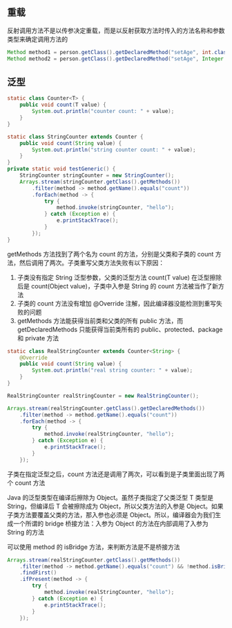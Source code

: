 ## 重载

反射调用方法不是以传参决定重载，而是以反射获取方法时传入的方法名称和参数类型来确定调用方法的

```java
Method method1 = person.getClass().getDeclaredMethod("setAge", int.class);
Method method2 = person.getClass().getDeclaredMethod("setAge", Integer.class);
```

## 泛型

```java
static class Counter<T> {
    public void count(T value) {
        System.out.println("counter count: " + value);
    }
}

static class StringCounter extends Counter {
    public void count(String value) {
        System.out.println("string counter count: " + value);
    }
}
private static void testGeneric() {
    StringCounter stringCounter = new StringCounter();
    Arrays.stream(stringCounter.getClass().getMethods())
        .filter(method -> method.getName().equals("count"))
        .forEach(method -> {
            try {
                method.invoke(stringCounter, "hello");
            } catch (Exception e) {
                e.printStackTrace();
            }
        });
}
```

getMethods 方法找到了两个名为 count 的方法，分别是父类和子类的 count 方法，然后调用了两次。子类重写父类方法失败有以下原因：
1. 子类没有指定 String 泛型参数，父类的泛型方法 count(T value) 在泛型擦除后是 count(Object value)，子类中入参是 String 的 count 方法被当作了新方法
2. 子类的 count 方法没有增加 @Override 注解，因此编译器没能检测到重写失败的问题
3. getMethods 方法能获得当前类和父类的所有 public 方法，而 getDeclaredMethods 只能获得当前类所有的 public、protected、package 和 private 方法

```java
static class RealStringCounter extends Counter<String> {
    @Override
    public void count(String value) {
        System.out.println("real string counter: " + value);
    }
}

RealStringCounter realStringCounter = new RealStringCounter();

Arrays.stream(realStringCounter.getClass().getDeclaredMethods())
    .filter(method -> method.getName().equals("count"))
    .forEach(method -> {
        try {
            method.invoke(realStringCounter, "hello");
        } catch (Exception e) {
            e.printStackTrace();
        }
    });
```

子类在指定泛型之后，count 方法还是调用了两次，可以看到是子类里面出现了两个 count 方法

Java 的泛型类型在编译后擦除为 Object。虽然子类指定了父类泛型 T 类型是 String，但编译后 T 会被擦除成为 Object，所以父类方法的入参是 Object。如果子类方法要覆盖父类的方法，那入参也必须是 Object。所以，编译器会为我们生成一个所谓的 bridge 桥接方法：入参为 Object 的方法在内部调用了入参为 String 的方法

可以使用 method 的 isBridge 方法，来判断方法是不是桥接方法

```java
Arrays.stream(realStringCounter.getClass().getMethods())
    .filter(method -> method.getName().equals("count") && !method.isBridge())
    .findFirst()
    .ifPresent(method -> {
        try {
            method.invoke(realStringCounter, "hello");
        } catch (Exception e) {
            e.printStackTrace();
        }
    });
```
